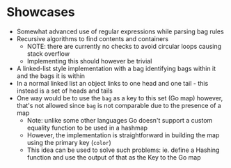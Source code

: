# Showcases

* Somewhat advanced use of regular expressions while parsing bag rules
* Recursive algorithms to find contents and containers
    * NOTE: there are currently no checks to avoid circular loops causing stack overflow
    * Implementing this should however be trivial
* A linked-list style implementation with a bag identifying bags within it and the bags it is within
* In a normal linked list an object links to one head and one tail - this instead is a set of heads and tails
* One way would be to use the `bag` as a key to this set (Go map) however, that's not allowed since `bag` is not comparable due to the presence of a map
    * Note: unlike some other languages Go doesn't support a custom equality function to be used in a hashmap
    * However, the implementation is straightforward in building the map using the primary key (`color`)
    * This idea can be used to solve such problems: ie. define a Hashing function and use the output of that as the Key to the Go map